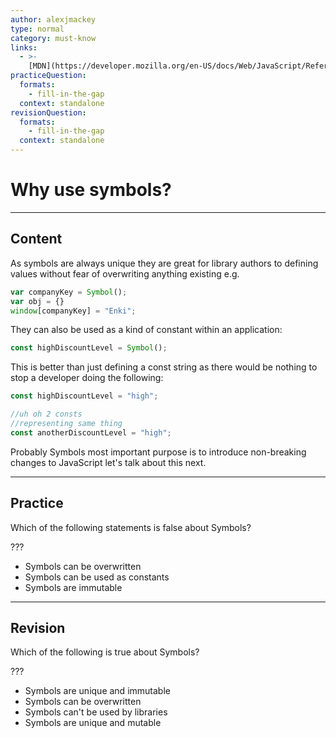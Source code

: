 ```yaml
---
author: alexjmackey
type: normal
category: must-know
links:
  - >-
    [MDN](https://developer.mozilla.org/en-US/docs/Web/JavaScript/Reference/Global_Objects/Symbol){website}
practiceQuestion:
  formats:
    - fill-in-the-gap
  context: standalone
revisionQuestion:
  formats:
    - fill-in-the-gap
  context: standalone
---
```


# Why use symbols?


---

## Content

As symbols are always unique they are great for library authors to defining values without fear of overwriting anything existing e.g.

```javascript
var companyKey = Symbol();
var obj = {}
window[companyKey] = "Enki";
```

They can also be used as a kind of constant within an application:

```javascript
const highDiscountLevel = Symbol();
```

This is better than just defining a const string as there would be nothing to stop a developer doing the following:

```javascript
const highDiscountLevel = "high";

//uh oh 2 consts
//representing same thing
const anotherDiscountLevel = "high";
```

Probably Symbols most important purpose is to introduce non-breaking changes to JavaScript let's talk about this next.


---

## Practice

Which of the following statements is false about Symbols?

???

- Symbols can be overwritten
- Symbols can be used as constants
- Symbols are immutable


---

## Revision

Which of the following is true about Symbols?

???

- Symbols are unique and immutable
- Symbols can be overwritten
- Symbols can't be used by libraries
- Symbols are unique and mutable
 
